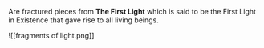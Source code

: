 Are fractured pieces from **The First Light** which is said to be the First Light in Existence that gave rise to all living beings.

![[fragments of light.png]]